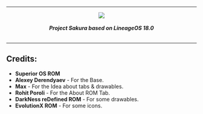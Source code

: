 -----------------------------------------------------------------------------
<div align="center">
<img src="https://i.imgur.com/3n4NiPo.jpg"> 
<br>
<br>
<strong><i>Project Sakura based on LineageOS 18.0</i></strong>
<br>
<br>
</div>

-----------------------------------------------------------------------------
Credits:
-------
 * **Superior OS ROM**
 * **Alexey Derendyaev** - For the Base.
 * **Max** - For the Idea about tabs & drawables.
 * **Rohit Poroli** - For the About ROM Tab.
 * **DarkNess reDefined ROM** - For some drawables.
 * **EvolutionX ROM** - For some icons.

